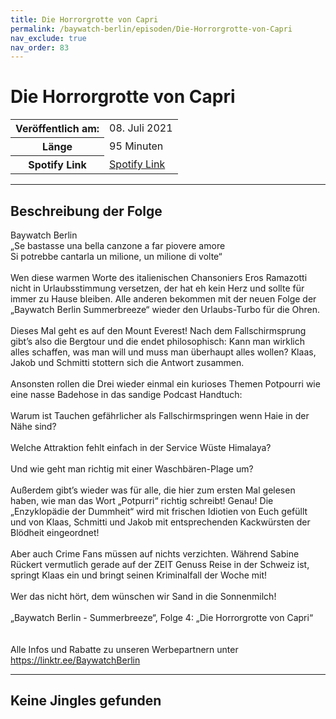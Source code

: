 ```yaml
---
title: Die Horrorgrotte von Capri
permalink: /baywatch-berlin/episoden/Die-Horrorgrotte-von-Capri
nav_exclude: true
nav_order: 83
---
```


# Die Horrorgrotte von Capri
<table class="resp-table dcf-table dcf-table-responsive dcf-table-bordered dcf-table-striped dcf-w-100%">
                    <tbody>
                        <tr>
                            <th scope="row">Veröffentlich am:</th>
                            <td data-label="Veröffentlich am:">08. Juli 2021</td>
                        </tr>
                        <tr>
                            <th scope="row">Länge </th>
                            <td data-label="Länge ">95 Minuten</td>
                        </tr><tr>
                                <th scope="row">Spotify Link</th>
                                <td data-label="Spotify Link"><a href="https://open.spotify.com/episode/1qwg3aaHRMvXMke6iiYsN4">Spotify Link</a></td>
                            </tr></tbody>
                </table>

***

## Beschreibung der Folge

<div>
Baywatch Berlin <br> „Se bastasse una bella canzone a far piovere amore <br> Si potrebbe cantarla un milione, un milione di volte“ <br>  <br> Wen diese warmen Worte des italienischen Chansoniers Eros Ramazotti nicht in Urlaubsstimmung versetzen, der hat eh kein Herz und sollte für immer zu Hause bleiben. Alle anderen bekommen mit der neuen Folge der „Baywatch Berlin Summerbreeze“ wieder den Urlaubs-Turbo für die Ohren. <br>  <br> Dieses Mal geht es auf den Mount Everest! Nach dem Fallschirmsprung gibt’s also die Bergtour und die endet philosophisch: Kann man wirklich alles schaffen, was man will und muss man überhaupt alles wollen? Klaas, Jakob und Schmitti stottern sich die Antwort zusammen.  <br>  <br> Ansonsten rollen die Drei wieder einmal ein kurioses Themen Potpourri wie eine nasse Badehose in das sandige Podcast Handtuch: <br>  <br> Warum ist Tauchen gefährlicher als Fallschirmspringen wenn Haie in der Nähe sind? <br>  <br> Welche Attraktion fehlt einfach in der Service Wüste Himalaya? <br>  <br> Und wie geht man richtig mit einer Waschbären-Plage um? <br>  <br> Außerdem gibt’s wieder was für alle, die hier zum ersten Mal gelesen haben, wie man das Wort „Potpurri“ richtig schreibt! Genau! Die „Enzyklopädie der Dummheit“ wird mit frischen Idiotien von Euch gefüllt und von Klaas, Schmitti und Jakob mit entsprechenden Kackwürsten der Blödheit eingeordnet! <br>  <br> Aber auch Crime Fans müssen auf nichts verzichten. Während Sabine Rückert vermutlich gerade auf der ZEIT Genuss Reise in der Schweiz ist, springt Klaas ein und bringt seinen Kriminalfall der Woche mit! <br>  <br> Wer das nicht hört, dem wünschen wir Sand in die Sonnenmilch! <br>  <br> „Baywatch Berlin - Summerbreeze“, Folge 4: „Die Horrorgrotte von Capri“ <br>  <br>  <br> Alle Infos und Rabatte zu unseren Werbepartnern unter <a href="https://linktr.ee/BaywatchBerlin">https://linktr.ee/BaywatchBerlin</a>  
</div>

***

## Keine Jingles gefunden